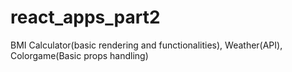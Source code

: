 # react_apps_part2
BMI Calculator(basic rendering and functionalities), Weather(API), Colorgame(Basic props handling)
